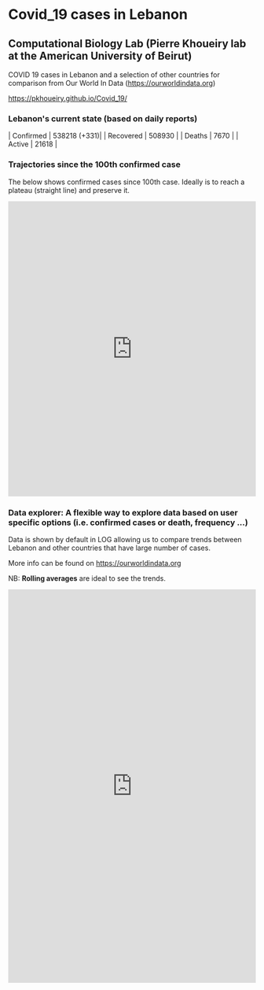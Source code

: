 # Covid_19 cases in Lebanon
## Computational Biology Lab (Pierre Khoueiry lab at the American University of Beirut)

COVID 19 cases in Lebanon and a selection of other countries for comparison from Our World In Data (https://ourworldindata.org)

https://pkhoueiry.github.io/Covid_19/

### Lebanon's current state (based on daily reports)

| Confirmed | 538218 (+331)|
| Recovered | 508930      |
| Deaths    | 7670      |
| Active    | 21618     |

### Trajectories since the 100th confirmed case 

The below shows confirmed cases since 100th case. Ideally is to reach a plateau (straight line) and preserve it.
 
<iframe src="https://ourworldindata.org/grapher/covid-confirmed-cases-since-100th-case?country=LBN+FRA+DEU+ITA+USA+CHN+KOR+ESP" style="width: 100%; height: 600px; border: 0px none;"></iframe>

### Data explorer: A flexible way to explore data based on user specific options (i.e. confirmed cases or death, frequency ...)

Data is shown by default in LOG allowing us to compare trends between Lebanon and other countries that have large number of cases.

More info can be found on https://ourworldindata.org

NB: **Rolling averages** are ideal to see the trends. 

<iframe src="https://ourworldindata.org/coronavirus-data-explorer?yScale=log&zoomToSelection=true&country=FRA~DEU~IRN~ITA~JOR~LBN~SAU~USA~CHN~KOR~OWID_WRL~ESP&casesMetric=true&dailyFreq=true&aligned=true&smoothing=7" style="width: 100%; height: 800px; border: 0px none;"></iframe>




